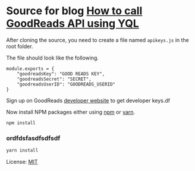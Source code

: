# Source for blog [How to call GoodReads API using YQL](https://www.slightedgecoder.com/?p=470&preview=true)

After cloning the source, you need to create a file named `apikeys.js` in the root folder.

The file should look like the following.

    module.exports = {
        "goodreadsKey": "GOOD READS KEY",
        "goodreadsSecret": "SECRET",
        "goodreadsUserID": "GOODREADS_USERID"
    }

Sign up on GoodReads [developer website](https://www.goodreads.com/api/keys) to get developer keys.df

Now install NPM packages either using [npm](https://www.npmjs.com/) or [yarn](https://yarnpkg.com/en/).

```bash
npm install
```
### ordfdsfasdfsdfsdf

```bash
yarn install
```


License: [MIT](https://opensource.org/licenses/MIT)



